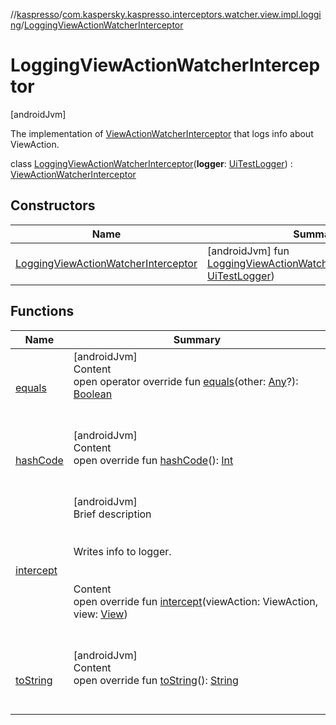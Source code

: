 //[kaspresso](../../index.md)/[com.kaspersky.kaspresso.interceptors.watcher.view.impl.logging](../index.md)/[LoggingViewActionWatcherInterceptor](index.md)



# LoggingViewActionWatcherInterceptor  
 [androidJvm] 

The implementation of [ViewActionWatcherInterceptor](../../com.kaspersky.kaspresso.interceptors.watcher.view/-view-action-watcher-interceptor/index.md) that logs info about ViewAction.

class [LoggingViewActionWatcherInterceptor](index.md)(**logger**: [UiTestLogger](../../com.kaspersky.kaspresso.logger/-ui-test-logger/index.md)) : [ViewActionWatcherInterceptor](../../com.kaspersky.kaspresso.interceptors.watcher.view/-view-action-watcher-interceptor/index.md)   


## Constructors  
  
|  Name|  Summary| 
|---|---|
| [LoggingViewActionWatcherInterceptor](-logging-view-action-watcher-interceptor.md)|  [androidJvm] fun [LoggingViewActionWatcherInterceptor](-logging-view-action-watcher-interceptor.md)(logger: [UiTestLogger](../../com.kaspersky.kaspresso.logger/-ui-test-logger/index.md))   <br>


## Functions  
  
|  Name|  Summary| 
|---|---|
| [equals](https://kotlinlang.org/api/latest/jvm/stdlib/kotlin/-any/equals.html)| [androidJvm]  <br>Content  <br>open operator override fun [equals](https://kotlinlang.org/api/latest/jvm/stdlib/kotlin/-any/equals.html)(other: [Any](https://kotlinlang.org/api/latest/jvm/stdlib/kotlin/-any/index.html)?): [Boolean](https://kotlinlang.org/api/latest/jvm/stdlib/kotlin/-boolean/index.html)  <br><br><br>
| [hashCode](https://kotlinlang.org/api/latest/jvm/stdlib/kotlin/-any/hash-code.html)| [androidJvm]  <br>Content  <br>open override fun [hashCode](https://kotlinlang.org/api/latest/jvm/stdlib/kotlin/-any/hash-code.html)(): [Int](https://kotlinlang.org/api/latest/jvm/stdlib/kotlin/-int/index.html)  <br><br><br>
| [intercept](intercept.md)| [androidJvm]  <br>Brief description  <br><br><br>Writes info to logger.<br><br>  <br>Content  <br>open override fun [intercept](intercept.md)(viewAction: ViewAction, view: [View](https://developer.android.com/reference/kotlin/android/view/View.html))  <br><br><br>
| [toString](https://kotlinlang.org/api/latest/jvm/stdlib/kotlin/-any/to-string.html)| [androidJvm]  <br>Content  <br>open override fun [toString](https://kotlinlang.org/api/latest/jvm/stdlib/kotlin/-any/to-string.html)(): [String](https://kotlinlang.org/api/latest/jvm/stdlib/kotlin/-string/index.html)  <br><br><br>

